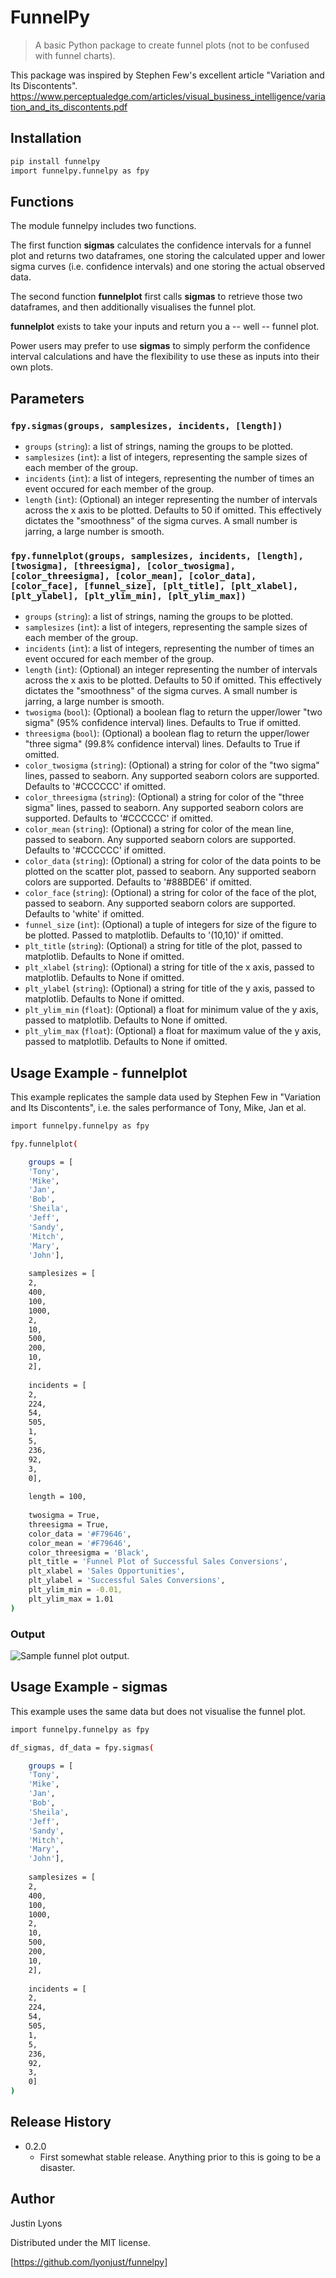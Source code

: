 # FunnelPy
> A basic Python package to create funnel plots (not to be confused with funnel charts). 

This package was inspired by Stephen Few's excellent article "Variation and Its Discontents". 
https://www.perceptualedge.com/articles/visual_business_intelligence/variation_and_its_discontents.pdf


## Installation

```sh
pip install funnelpy
import funnelpy.funnelpy as fpy
```
## Functions
The module funnelpy includes two functions.

The first function **sigmas** calculates the confidence intervals for a funnel plot and returns two dataframes, one storing the calculated upper and lower sigma curves (i.e. confidence intervals) and one storing the actual observed data. 

The second function **funnelplot**  first calls  **sigmas** to retrieve those two dataframes, and then additionally visualises the funnel plot.

**funnelplot** exists to take your inputs and return you a -- well -- funnel plot.

Power users may prefer to use **sigmas** to simply perform the confidence interval calculations and have the flexibility to use these as inputs into their own plots.

## Parameters

### `fpy.sigmas(groups, samplesizes, incidents, [length])`

- `groups` (`string`): a list of strings, naming the groups to be plotted.
- `samplesizes` (`int`): a list of integers, representing the sample sizes of each member of the group.
- `incidents` (`int`): a list of integers, representing the number of times an event occured for each member of the group.
- `length` (`int`): (Optional) an integer representing the number of intervals across the x axis to be plotted. Defaults to 50 if omitted. This effectively dictates the "smoothness" of the sigma curves. A small number is jarring, a large number is smooth.

### `fpy.funnelplot(groups, samplesizes, incidents, [length], [twosigma], [threesigma], [color_twosigma], [color_threesigma], [color_mean], [color_data], [color_face], [funnel_size], [plt_title], [plt_xlabel], [plt_ylabel], [plt_ylim_min], [plt_ylim_max])`

- `groups` (`string`): a list of strings, naming the groups to be plotted.
- `samplesizes` (`int`): a list of integers, representing the sample sizes of each member of the group.
- `incidents` (`int`): a list of integers, representing the number of times an event occured for each member of the group.
- `length` (`int`): (Optional) an integer representing the number of intervals across the x axis to be plotted. Defaults to 50 if omitted. This effectively dictates the "smoothness" of the sigma curves. A small number is jarring, a large number is smooth.
- `twosigma` (`bool`): (Optional) a boolean flag to return the upper/lower "two sigma" (95% confidence interval) lines. Defaults to True if omitted.
- `threesigma` (`bool`): (Optional) a boolean flag to return the upper/lower "three sigma" (99.8% confidence interval) lines. Defaults to True if omitted.
- `color_twosigma` (`string`): (Optional) a string for color of the "two sigma" lines, passed to seaborn. Any supported seaborn colors are supported. Defaults to '#CCCCCC' if omitted.
- `color_threesigma` (`string`): (Optional) a string for color of the "three sigma" lines, passed to seaborn. Any supported seaborn colors are supported. Defaults to '#CCCCCC' if omitted.
- `color_mean` (`string`): (Optional) a string for color of the mean line, passed to seaborn. Any supported seaborn colors are supported. Defaults to '#CCCCCC' if omitted.
- `color_data` (`string`): (Optional) a string for color of the data points to be plotted on the scatter plot, passed to seaborn. Any supported seaborn colors are supported. Defaults to '#88BDE6' if omitted.
- `color_face` (`string`): (Optional) a string for color of the face of the plot, passed to seaborn. Any supported seaborn colors are supported. Defaults to 'white' if omitted.
- `funnel_size` (`int`): (Optional) a tuple of integers for size of the figure to be plotted. Passed to matplotlib. Defaults to '(10,10)' if omitted.
- `plt_title` (`string`): (Optional) a string for title of the plot, passed to matplotlib. Defaults to None if omitted.
- `plt_xlabel` (`string`): (Optional) a string for title of the x axis, passed to matplotlib. Defaults to None if omitted.
- `plt_ylabel` (`string`): (Optional) a string for title of the y axis, passed to matplotlib. Defaults to None if omitted.
- `plt_ylim_min` (`float`): (Optional) a float for minimum value of the y axis, passed to matplotlib. Defaults to None if omitted.
- `plt_ylim_max` (`float`): (Optional) a float for maximum value of the y axis, passed to matplotlib. Defaults to None if omitted.


## Usage Example - funnelplot

This example replicates the sample data used by Stephen Few in "Variation and Its Discontents", i.e. the sales performance of Tony, Mike, Jan et al.
```sh
import funnelpy.funnelpy as fpy

fpy.funnelplot(

    groups = [
    'Tony',
    'Mike',
    'Jan',
    'Bob',
    'Sheila',
    'Jeff',
    'Sandy',
    'Mitch',
    'Mary',
    'John'],
    
    samplesizes = [
    2,
    400,
    100,
    1000,
    2,
    10,
    500,
    200,
    10,
    2],
    
    incidents = [
    2,
    224,
    54,
    505,
    1,
    5,
    236,
    92,
    3,
    0],
    
    length = 100,
    
    twosigma = True,
    threesigma = True,
    color_data = '#F79646',
    color_mean = '#F79646',
    color_threesigma = 'Black',
    plt_title = 'Funnel Plot of Successful Sales Conversions',
    plt_xlabel = 'Sales Opportunities',
    plt_ylabel = 'Successful Sales Conversions',
    plt_ylim_min = -0.01,
    plt_ylim_max = 1.01
)
```
### Output
![Sample funnel plot output.](https://github.com/lyonjust/funnelpy/blob/master/sampleFunnel.png?raw=true)

## Usage Example - sigmas

This example uses the same data but does not visualise the funnel plot.
```sh
import funnelpy.funnelpy as fpy

df_sigmas, df_data = fpy.sigmas(

    groups = [
    'Tony',
    'Mike',
    'Jan',
    'Bob',
    'Sheila',
    'Jeff',
    'Sandy',
    'Mitch',
    'Mary',
    'John'],
    
    samplesizes = [
    2,
    400,
    100,
    1000,
    2,
    10,
    500,
    200,
    10,
    2],
    
    incidents = [
    2,
    224,
    54,
    505,
    1,
    5,
    236,
    92,
    3,
    0]
)
```

## Release History
* 0.2.0
    * First somewhat stable release. Anything prior to this is going to be a disaster.

## Author

Justin Lyons

Distributed under the MIT license.

[https://github.com/lyonjust/funnelpy]